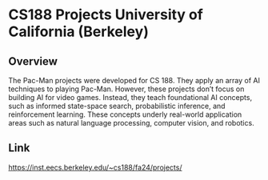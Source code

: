 # CS188 Projects University of California (Berkeley)

## Overview
The Pac-Man projects were developed for CS 188. 
They apply an array of AI techniques to playing Pac-Man. 
However, these projects don’t focus on building AI for video games. 
Instead, they teach foundational AI concepts, such as informed state-space search, probabilistic inference, and reinforcement learning. 
These concepts underly real-world application areas such as natural language processing, computer vision, and robotics.

## Link 
https://inst.eecs.berkeley.edu/~cs188/fa24/projects/



